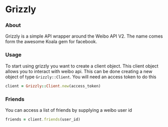 Grizzly
===================

### About
Grizzly is a simple API wrapper around the Weibo API V2. The name comes form the awesome Koala gem for facebook.

### Usage
To start using grizzly you want to create a client object. This client object allows you to interact with weibo api.
This can be done creating a new object of type ```Grizzly::Client```. You will need an access token 
to do this

```ruby 
client = Grizzly::Client.new(access_token)
```

### Friends
You can access a list of friends by supplying a weibo user id

```ruby
friends = client.friends(user_id)
```
